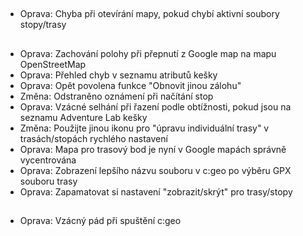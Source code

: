 ##

- Oprava: Chyba při otevírání mapy, pokud chybí aktivní soubory stopy/trasy

##

- Oprava: Zachování polohy při přepnutí z Google map na mapu OpenStreetMap
- Oprava: Přehled chyb v seznamu atributů kešky
- Oprava: Opět povolena funkce "Obnovit jinou zálohu"
- Změna: Odstraněno oznámení při načítání stop
- Oprava: Vzácné selhání při řazení podle obtížnosti, pokud jsou na seznamu Adventure Lab kešky
- Změna: Použijte jinou ikonu pro "úpravu individuální trasy" v trasách/stopách rychlého nastavení
- Oprava: Mapa pro trasový bod je nyní v Google mapách správně vycentrována
- Oprava: Zobrazení lepšího názvu souboru v c:geo po výběru GPX souboru trasy
- Oprava: Zapamatovat si nastavení "zobrazit/skrýt" pro trasy/stopy

##

- Oprava: Vzácný pád při spuštění c:geo
